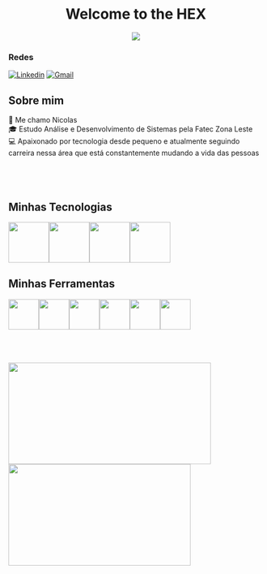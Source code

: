 <!--Cabeçalho e imagem -->
<center><h1><b> Welcome to the HEX </b></h1><img src = Wanda.gif /></center>

<!-- Contato -->
### Redes
[![Linkedin](https://img.shields.io/badge/LinkedIn-0D1117?style=for-the-badge&logo=linkedin&logoColor=white&color=0f0101)](https://www.linkedin.com/in/nicolas-d-87289b2b1)
[![Gmail](https://img.shields.io/badge/Gmail-333333?style=for-the-badge&logo=gmail&logoColor=red&color=0f0101)](mailto:nicolasdomingos.contato@gmail.com)


## **Sobre mim**
👋 Me chamo Nicolas \
🎓 Estudo Análise e Desenvolvimento de Sistemas pela Fatec Zona Leste \
💻 Apaixonado por tecnologia desde pequeno e atualmente seguindo carreira nessa área que está constantemente mudando a vida das pessoas
#
<br>

## **Minhas Tecnologias**
<img src="https://cdn.jsdelivr.net/gh/devicons/devicon@latest/icons/java/java-original-wordmark.svg" width="80"><img src="https://cdn.jsdelivr.net/gh/devicons/devicon@latest/icons/python/python-original-wordmark.svg" width="80"><img src="https://cdn.jsdelivr.net/gh/devicons/devicon@latest/icons/csharp/csharp-original.svg" width="80"><img src="https://cdn.jsdelivr.net/gh/devicons/devicon@latest/icons/dot-net/dot-net-plain-wordmark.svg" width="80">
<br>


## **Minhas Ferramentas**
<img src="https://cdn.jsdelivr.net/gh/devicons/devicon@latest/icons/vscode/vscode-original.svg" width="60"><img src="https://cdn.jsdelivr.net/gh/devicons/devicon@latest/icons/git/git-original.svg" width="60"><img src="https://cdn.jsdelivr.net/gh/devicons/devicon@latest/icons/eclipse/eclipse-original.svg" width="60"><img src="https://cdn.jsdelivr.net/gh/devicons/devicon@latest/icons/pycharm/pycharm-original.svg" width="60"><img src="https://cdn.jsdelivr.net/gh/devicons/devicon@latest/icons/intellij/intellij-original.svg" width="60"><img src="https://cdn.jsdelivr.net/gh/devicons/devicon@latest/icons/rider/rider-original.svg" width="60">

<br>
<br>
<br>
<img width=400 height=200 src="https://github-readme-stats.vercel.app/api?username=NicolasDomingos09&theme=shadow_red&show_icons=true&bg_color=0f0101"><img width=360 height=200 src="https://github-readme-stats.vercel.app/api/top-langs/?username=NicolasDomingos09&layout=compact&theme=shadow_red&bg_color=0f0101">
